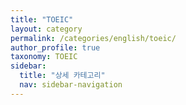 ```yaml
---
title: "TOEIC"
layout: category
permalink: /categories/english/toeic/
author_profile: true
taxonomy: TOEIC
sidebar:
  title: "상세 카테고리"
  nav: sidebar-navigation
---
```

